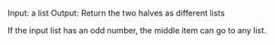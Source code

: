 Input: a list
Output: Return the two halves as different lists

If the input list has an odd number, the middle item can go to any list.
